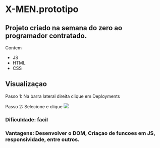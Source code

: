 # X-MEN.prototipo
## Projeto criado na semana do zero ao programador contratado.

Contem 
- JS
- HTML
- CSS

## Visualizaçao 
Passo 1: 
Na barra lateral direita clique em Deployments

Passo 2:
Selecione e clique ![](X-MEN)
### Dificuldade: facil

### Vantagens: Desenvolver o DOM, Criaçao de funcoes em JS, responsividade, entre outros.
